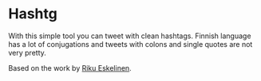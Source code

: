 # Hashtg

With this simple tool you can tweet with clean hashtags. Finnish language has a lot of conjugations and tweets with colons and single quotes are not very pretty.

Based on the work by [Riku Eskelinen](https://twitter.com/kingi89).